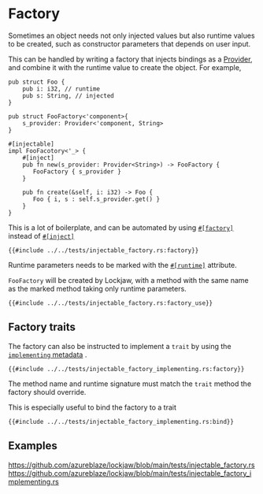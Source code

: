 # Factory

Sometimes an object needs not only injected values but also runtime values to be created, such as
constructor parameters that depends on user input.

This can be handled by writing a factory that injects bindings as a [Provider](provider.md), and
combine it with the runtime value to create the object. For example,

```rust,no_run,noplayground
pub struct Foo {
    pub i: i32, // runtime
    pub s: String, // injected
}

pub struct FooFactory<'component>{
    s_provider: Provider<'component, String>
}

#[injectable]
impl FooFacotory<'_> {
    #[inject]
    pub fn new(s_provider: Provider<String>) -> FooFactory {
       FooFactory { s_provider }
    }
    
    pub fn create(&self, i: i32) -> Foo {
       Foo { i, s : self.s_provider.get() }
    }
}
```

This is a lot of boilerplate, and can be automated by
using [`#[factory]`](https://docs.rs/lockjaw/0.2.0/lockjaw/injectable_attributes/attr.factory.html)
instead
of [`#[inject]`](https://docs.rs/lockjaw/0.2.0/lockjaw/injectable_attributes/attr.inject.html)

```rust,no_run,noplayground
{{#include ../../tests/injectable_factory.rs:factory}}
```

Runtime parameters needs to be marked with
the [`#[runtime]`](https://docs.rs/lockjaw/0.2.0/lockjaw/injectable_attributes/attr.factory.html#runtime)
attribute.

`FooFactory` will be created by Lockjaw, with a method with the same name as the marked method
taking only runtime parameters.

```rust,no_run,noplayground
{{#include ../../tests/injectable_factory.rs:factory_use}}
```

## Factory traits

The factory can also be instructed to implement a `trait` by using the
[`implementing` metadata](https://docs.rs/lockjaw/0.2.0/lockjaw/injectable_attributes/attr.factory.html#implementing)
.

```rust,no_run,noplayground
{{#include ../../tests/injectable_factory_implementing.rs:factory}}
```

The method name and runtime signature must match the `trait` method the factory should override.

This is especially useful to bind the factory to a trait

```rust,no_run,noplayground
{{#include ../../tests/injectable_factory_implementing.rs:bind}}
```

## Examples

https://github.com/azureblaze/lockjaw/blob/main/tests/injectable_factory.rs
https://github.com/azureblaze/lockjaw/blob/main/tests/injectable_factory_implementing.rs
